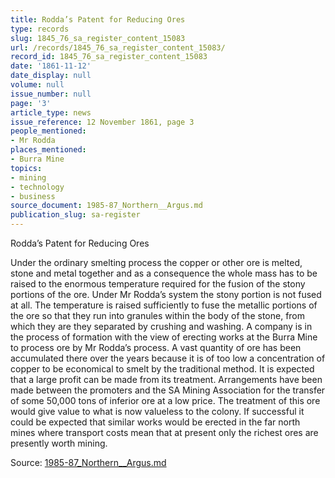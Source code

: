 ```yaml
---
title: Rodda’s Patent for Reducing Ores
type: records
slug: 1845_76_sa_register_content_15083
url: /records/1845_76_sa_register_content_15083/
record_id: 1845_76_sa_register_content_15083
date: '1861-11-12'
date_display: null
volume: null
issue_number: null
page: '3'
article_type: news
issue_reference: 12 November 1861, page 3
people_mentioned:
- Mr Rodda
places_mentioned:
- Burra Mine
topics:
- mining
- technology
- business
source_document: 1985-87_Northern__Argus.md
publication_slug: sa-register
---
```


Rodda’s Patent for Reducing Ores

Under the ordinary smelting process the copper or other ore is melted, stone and metal together and as a consequence the whole mass has to be raised to the enormous temperature required for the fusion of the stony portions of the ore.  Under Mr Rodda’s system the stony portion is not fused at all.  The temperature is raised sufficiently to fuse the metallic portions of the ore so that they run into granules within the body of the stone, from which they are they separated by crushing and washing.  A company is in the process of formation with the view of erecting works at the Burra Mine to process ore by Mr Rodda’s process.  A vast quantity of ore has been accumulated there over the years because it is of too low a concentration of copper to be economical to smelt by the traditional method.  It is expected that a large profit can be made from its treatment.  Arrangements have been made between the promoters and the SA Mining Association for the transfer of some 50,000 tons of inferior ore at a low price.  The treatment of this ore would give value to what is now valueless to the colony.  If successful it could be expected that similar works would be erected in the far north mines where transport costs mean that at present only the richest ores are presently worth mining.

Source: [1985-87_Northern__Argus.md](/downloads/markdown/1985-87_Northern__Argus.md)
